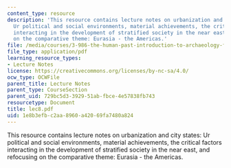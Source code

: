 ```yaml
---
content_type: resource
description: 'This resource contains lecture notes on urbanization and city states:
  Ur political and social environments, material achievements, the critical factors
  interacting in the development of stratified society in the near east, and refocusing
  on the comparative theme: Eurasia - the Americas.'
file: /media/courses/3-986-the-human-past-introduction-to-archaeology-fall-2006/1e8b3efbc2aa8960a42069fa7480a824_lec8.pdf
file_type: application/pdf
learning_resource_types:
- Lecture Notes
license: https://creativecommons.org/licenses/by-nc-sa/4.0/
ocw_type: OCWFile
parent_title: Lecture Notes
parent_type: CourseSection
parent_uid: 729bc5d3-3929-51ab-fbce-4e57838fb743
resourcetype: Document
title: lec8.pdf
uid: 1e8b3efb-c2aa-8960-a420-69fa7480a824
---
```

This resource contains lecture notes on urbanization and city states: Ur political and social environments, material achievements, the critical factors interacting in the development of stratified society in the near east, and refocusing on the comparative theme: Eurasia - the Americas.
